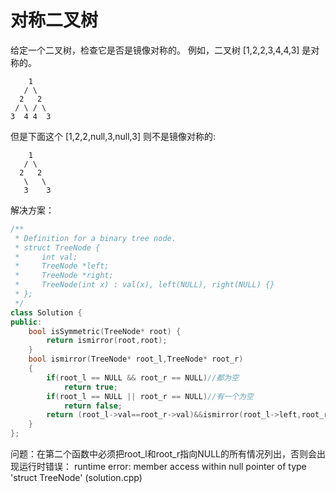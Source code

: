 # 对称二叉树
给定一个二叉树，检查它是否是镜像对称的。
例如，二叉树 [1,2,2,3,4,4,3] 是对称的。
```
    1
   / \
  2   2
 / \ / \
3  4 4  3
```
但是下面这个 [1,2,2,null,3,null,3] 则不是镜像对称的:
```
    1
   / \
  2   2
   \   \
   3    3
```
解决方案：
```C++
/**
 * Definition for a binary tree node.
 * struct TreeNode {
 *     int val;
 *     TreeNode *left;
 *     TreeNode *right;
 *     TreeNode(int x) : val(x), left(NULL), right(NULL) {}
 * };
 */
class Solution {
public:
    bool isSymmetric(TreeNode* root) {
        return ismirror(root,root);
    }
    bool ismirror(TreeNode* root_l,TreeNode* root_r)
    {
        if(root_l == NULL && root_r == NULL)//都为空
            return true;
        if(root_l == NULL || root_r == NULL)//有一个为空
            return false;
        return (root_l->val==root_r->val)&&ismirror(root_l->left,root_r->right)&&ismirror(root_l->right,root_r->left);
    }
};
```
问题：在第二个函数中必须把root_l和root_r指向NULL的所有情况列出，否则会出现运行时错误：
runtime error: member access within null pointer of type 'struct TreeNode' (solution.cpp)